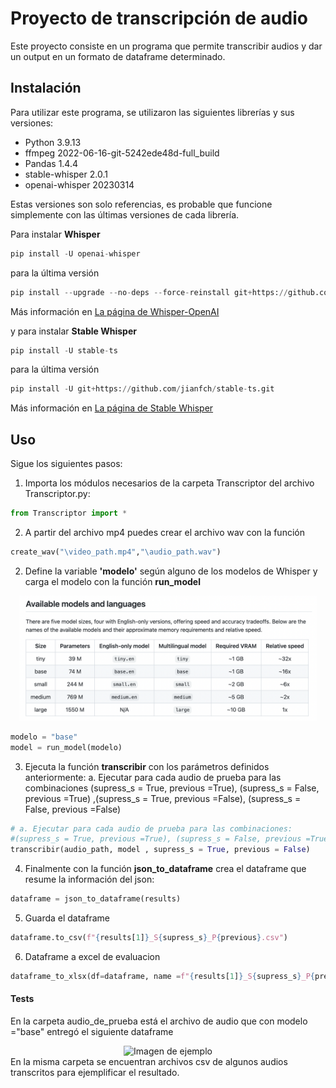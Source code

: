 # Proyecto de transcripción de audio
Este proyecto consiste en un programa que permite transcribir audios y dar un output en un formato de dataframe determinado.

## Instalación
Para utilizar este programa, se utilizaron las siguientes librerías y sus versiones:

* Python 3.9.13
* ffmpeg 2022-06-16-git-5242ede48d-full_build
* Pandas 1.4.4
* stable-whisper 2.0.1
* openai-whisper 20230314

Estas versiones son solo referencias, es probable que funcione simplemente con las últimas versiones de cada librería.

Para instalar __Whisper__ 

```python
pip install -U openai-whisper
```
para la última versión
```python
pip install --upgrade --no-deps --force-reinstall git+https://github.com/openai/whisper.git
```
Más información en [La página de Whisper-OpenAI](https://github.com/openai/whisper#setup)

y para instalar __Stable Whisper__ 
```python
pip install -U stable-ts
```
para la última versión
```python
pip install -U git+https://github.com/jianfch/stable-ts.git
```
Más información en [La página de Stable Whisper](https://github.com/jianfch/stable-ts#setup)
## Uso
Sigue los siguientes pasos:

1. Importa los módulos necesarios de la carpeta Transcriptor del archivo Transcriptor.py:
  ```python
  from Transcriptor import *
  ````
2. A partir del archivo mp4 puedes crear el archivo wav con la función 
  ```python
create_wav("\video_path.mp4","\audio_path.wav")
  ```
2. Define la variable __'modelo'__ según alguno de los modelos de Whisper y carga el modelo con la función __run_model__
  <div style="text-align:center"><img src="./whisper-models.png" alt="Imagen de ejemplo" style="max-width:500px; height:200px;"></div>

  ```python
  modelo = "base"
  model = run_model(modelo)
  ````
3. Ejecuta la función __transcribir__ con los parámetros definidos anteriormente:
  a. Ejecutar para cada audio de prueba para las combinaciones (supress_s = True, previous =True), (supress_s = False, previous =True)
,(supress_s = True, previous =False), (supress_s = False, previous =False)


  ```python
 # a. Ejecutar para cada audio de prueba para las combinaciones:
#(supress_s = True, previous =True), (supress_s = False, previous =True), (supress_s = True, previous =False), (supress_s = False, previous =False)
transcribir(audio_path, model , supress_s = True, previous = False)
  ````
4. Finalmente con la función __json_to_dataframe__ crea el dataframe que resume la información del json:
  ```python
  dataframe = json_to_dataframe(results) 
  ````
5. Guarda el dataframe
  ```python
  dataframe.to_csv(f"{results[1]}_S{supress_s}_P{previous}.csv")
  ````
6. Dataframe a excel de evaluacion
````python
dataframe_to_xlsx(df=dataframe, name =f"{results[1]}_S{supress_s}_P{previous}")
````
#### Tests
En la carpeta audio_de_prueba está el archivo de audio que con modelo ="base" entregó el siguiente dataframe
  <div style="text-align:center"><img src="./Whisper_result.png" alt="Imagen de ejemplo" style="max-width:1500px; height:650px;"></div>
En la misma carpeta se encuentran archivos csv de algunos audios transcritos para ejemplificar el resultado.
